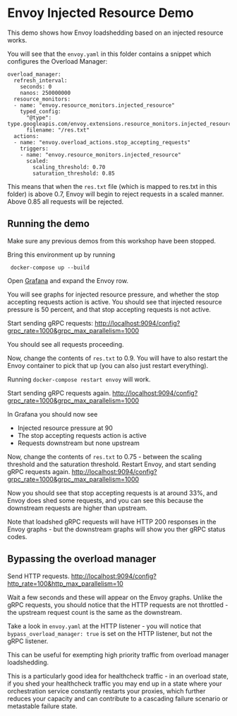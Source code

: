 # Envoy Injected Resource Demo

This demo shows how Envoy loadshedding based on an injected resource works.

You will see that the `envoy.yaml` in this folder contains a snippet which configures the Overload Manager:

```
overload_manager:
  refresh_interval:
    seconds: 0
    nanos: 250000000
  resource_monitors:
  - name: "envoy.resource_monitors.injected_resource"
    typed_config:
      "@type": type.googleapis.com/envoy.extensions.resource_monitors.injected_resource.v3.InjectedResourceConfig
      filename: "/res.txt"
  actions:
  - name: "envoy.overload_actions.stop_accepting_requests"
    triggers:
    - name: "envoy.resource_monitors.injected_resource"
      scaled:
        scaling_threshold: 0.70
        saturation_threshold: 0.85
```

This means that when the `res.txt` file (which is mapped to res.txt in this folder) is above 0.7, Envoy will
begin to reject requests in a scaled manner. Above 0.85 all requests will be rejected.

## Running the demo

Make sure any previous demos from this workshop have been stopped.

Bring this environment up by running 
```
 docker-compose up --build
```

Open [Grafana](http://localhost:3000/d/workshop/load-management-workshop?orgId=1&refresh=5s) and expand the Envoy row.

You will see graphs for injected resource pressure, and whether the stop accepting requests action is active.
You should see that injected resource pressure is 50 percent, and that stop accepting requests is not active.

Start sending gRPC requests:
[http://localhost:9094/config?grpc_rate=1000&grpc_max_parallelism=1000](http://localhost:9094/config?grpc_rate=1000&grpc_max_parallelism=1000)

You should see all requests proceeding.

Now, change the contents of `res.txt` to 0.9.
You will have to also restart the Envoy container to pick that up (you can also just restart everything).

Running `docker-compose restart envoy` will work.

Start sending gRPC requests again.
[http://localhost:9094/config?grpc_rate=1000&grpc_max_parallelism=1000](http://localhost:9094/config?grpc_rate=1000&grpc_max_parallelism=1000)

In Grafana you should now see 
 * Injected resource pressure at 90
 * The stop accepting requests action is active
 * Requests downstream but none upstream

Now, change the contents of `res.txt` to 0.75 - between the scaling threshold and the saturation threshold.
Restart Envoy, and start sending gRPC requests again.
[http://localhost:9094/config?grpc_rate=1000&grpc_max_parallelism=1000](http://localhost:9094/config?grpc_rate=1000&grpc_max_parallelism=1000)

Now you should see that stop accepting requests is at around 33%, and Envoy does shed some requests, and you can see this because the downstream requests are higher than upstream.

Note that loadshed gRPC requests will have HTTP 200 responses in the Envoy graphs - but the downstream graphs will show you ther gRPC status codes.

## Bypassing the overload manager

Send HTTP requests.
[http://localhost:9094/config?http_rate=100&http_max_parallelism=10](http://localhost:9094/config?http_rate=100&http_max_parallelism=100)

Wait a few seconds and these will appear on the Envoy graphs.
Unlike the gRPC requests, you should notice that the HTTP requests are not throttled - the upstream request count is the same as the downstream.

Take a look in `envoy.yaml` at the HTTP listener - you will notice that `bypass_overload_manager: true` is set on 
the HTTP listener, but not the gRPC listener.

This can be useful for exempting high priority traffic from overload manager loadshedding.

This is a particularly good idea for healthcheck traffic - in an overload state, if you shed your healthcheck 
traffic you may end up in a state where your orchestration service constantly restarts your proxies, which
further reduces your capacity and can contribute to a cascading failure scenario or metastable failure state.